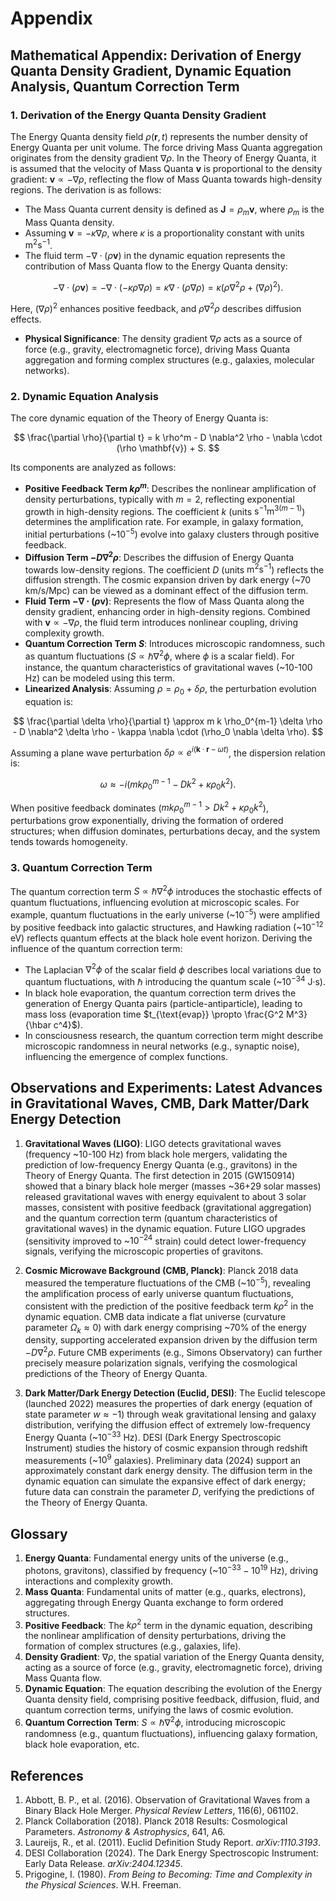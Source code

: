 # Appendix

## Mathematical Appendix: Derivation of Energy Quanta Density Gradient, Dynamic Equation Analysis, Quantum Correction Term

### 1. Derivation of the Energy Quanta Density Gradient
The Energy Quanta density field $\rho(\mathbf{r}, t)$ represents the number density of Energy Quanta per unit volume. The force driving Mass Quanta aggregation originates from the density gradient $\nabla \rho$. In the Theory of Energy Quanta, it is assumed that the velocity of Mass Quanta $\mathbf{v}$ is proportional to the density gradient: $\mathbf{v} \propto -\nabla \rho$, reflecting the flow of Mass Quanta towards high-density regions. The derivation is as follows:

- The Mass Quanta current density is defined as $\mathbf{J} = \rho_m \mathbf{v}$, where $\rho_m$ is the Mass Quanta density.
- Assuming $\mathbf{v} = -\kappa \nabla \rho$, where $\kappa$ is a proportionality constant with units $\text{m}^2 \text{s}^{-1}$.
- The fluid term $-\nabla \cdot (\rho \mathbf{v})$ in the dynamic equation represents the contribution of Mass Quanta flow to the Energy Quanta density:

$$
-\nabla \cdot (\rho \mathbf{v}) = -\nabla \cdot (-\kappa \rho \nabla \rho) = \kappa \nabla \cdot (\rho \nabla \rho) = \kappa \left( \rho \nabla^2 \rho + (\nabla \rho)^2 \right).
$$

  Here, $(\nabla \rho)^2$ enhances positive feedback, and $\rho \nabla^2 \rho$ describes diffusion effects.
- **Physical Significance**: The density gradient $\nabla \rho$ acts as a source of force (e.g., gravity, electromagnetic force), driving Mass Quanta aggregation and forming complex structures (e.g., galaxies, molecular networks).

### 2. Dynamic Equation Analysis
The core dynamic equation of the Theory of Energy Quanta is:

$$
\frac{\partial \rho}{\partial t} = k \rho^m - D \nabla^2 \rho - \nabla \cdot (\rho \mathbf{v}) + S.
$$

Its components are analyzed as follows:

- **Positive Feedback Term $k \rho^m$**: Describes the nonlinear amplification of density perturbations, typically with $m=2$, reflecting exponential growth in high-density regions. The coefficient $k$ (units $\text{s}^{-1} \text{m}^{3(m-1)}$) determines the amplification rate. For example, in galaxy formation, initial perturbations (~$10^{-5}$) evolve into galaxy clusters through positive feedback.
- **Diffusion Term $-D \nabla^2 \rho$**: Describes the diffusion of Energy Quanta towards low-density regions. The coefficient $D$ (units $\text{m}^2 \text{s}^{-1}$) reflects the diffusion strength. The cosmic expansion driven by dark energy (~70 km/s/Mpc) can be viewed as a dominant effect of the diffusion term.
- **Fluid Term $-\nabla \cdot (\rho \mathbf{v})$**: Represents the flow of Mass Quanta along the density gradient, enhancing order in high-density regions. Combined with $\mathbf{v} \propto -\nabla \rho$, the fluid term introduces nonlinear coupling, driving complexity growth.
- **Quantum Correction Term $S$**: Introduces microscopic randomness, such as quantum fluctuations ($S \propto \hbar \nabla^2 \phi$, where $\phi$ is a scalar field). For instance, the quantum characteristics of gravitational waves (~10-100 Hz) can be modeled using this term.
- **Linearized Analysis**: Assuming $\rho = \rho_0 + \delta \rho$, the perturbation evolution equation is:

$$
\frac{\partial \delta \rho}{\partial t} \approx m k \rho_0^{m-1} \delta \rho - D \nabla^2 \delta \rho - \kappa \nabla \cdot (\rho_0 \nabla \delta \rho).
$$

  Assuming a plane wave perturbation $\delta \rho \propto e^{i(\mathbf{k} \cdot \mathbf{r} - \omega t)}$, the dispersion relation is:

$$
\omega \approx -i \left( m k \rho_0^{m-1} - D k^2 + \kappa \rho_0 k^2 \right).
$$

  When positive feedback dominates ($m k \rho_0^{m-1} > D k^2 + \kappa \rho_0 k^2$), perturbations grow exponentially, driving the formation of ordered structures; when diffusion dominates, perturbations decay, and the system tends towards homogeneity.

### 3. Quantum Correction Term
The quantum correction term $S \propto \hbar \nabla^2 \phi$ introduces the stochastic effects of quantum fluctuations, influencing evolution at microscopic scales. For example, quantum fluctuations in the early universe (~$10^{-5}$) were amplified by positive feedback into galactic structures, and Hawking radiation (~$10^{-12}$ eV) reflects quantum effects at the black hole event horizon. Deriving the influence of the quantum correction term:

- The Laplacian $\nabla^2 \phi$ of the scalar field $\phi$ describes local variations due to quantum fluctuations, with $\hbar$ introducing the quantum scale (~$10^{-34}$ J·s).
- In black hole evaporation, the quantum correction term drives the generation of Energy Quanta pairs (particle-antiparticle), leading to mass loss (evaporation time $t_{\text{evap}} \propto \frac{G^2 M^3}{\hbar c^4}$).
- In consciousness research, the quantum correction term might describe microscopic randomness in neural networks (e.g., synaptic noise), influencing the emergence of complex functions.

## Observations and Experiments: Latest Advances in Gravitational Waves, CMB, Dark Matter/Dark Energy Detection

1. **Gravitational Waves (LIGO)**:
   LIGO detects gravitational waves (frequency ~10-100 Hz) from black hole mergers, validating the prediction of low-frequency Energy Quanta (e.g., gravitons) in the Theory of Energy Quanta. The first detection in 2015 (GW150914) showed that a binary black hole merger (masses ~36+29 solar masses) released gravitational waves with energy equivalent to about 3 solar masses, consistent with positive feedback (gravitational aggregation) and the quantum correction term (quantum characteristics of gravitational waves) in the dynamic equation. Future LIGO upgrades (sensitivity improved to ~$10^{-24}$ strain) could detect lower-frequency signals, verifying the microscopic properties of gravitons.

2. **Cosmic Microwave Background (CMB, Planck)**:
   Planck 2018 data measured the temperature fluctuations of the CMB (~$10^{-5}$), revealing the amplification process of early universe quantum fluctuations, consistent with the prediction of the positive feedback term $k \rho^2$ in the dynamic equation. CMB data indicate a flat universe (curvature parameter $\Omega_k \approx 0$) with dark energy comprising ~70% of the energy density, supporting accelerated expansion driven by the diffusion term $-D \nabla^2 \rho$. Future CMB experiments (e.g., Simons Observatory) can further precisely measure polarization signals, verifying the cosmological predictions of the Theory of Energy Quanta.

3. **Dark Matter/Dark Energy Detection (Euclid, DESI)**:
   The Euclid telescope (launched 2022) measures the properties of dark energy (equation of state parameter $w \approx -1$) through weak gravitational lensing and galaxy distribution, verifying the diffusion effect of extremely low-frequency Energy Quanta (~$10^{-33}$ Hz). DESI (Dark Energy Spectroscopic Instrument) studies the history of cosmic expansion through redshift measurements (~$10^9$ galaxies). Preliminary data (2024) support an approximately constant dark energy density. The diffusion term in the dynamic equation can simulate the expansive effect of dark energy; future data can constrain the parameter $D$, verifying the predictions of the Theory of Energy Quanta.

## Glossary

1. **Energy Quanta**: Fundamental energy units of the universe (e.g., photons, gravitons), classified by frequency (~$10^{-33}-10^{19}$ Hz), driving interactions and complexity growth.
2. **Mass Quanta**: Fundamental units of matter (e.g., quarks, electrons), aggregating through Energy Quanta exchange to form ordered structures.
3. **Positive Feedback**: The $k \rho^2$ term in the dynamic equation, describing the nonlinear amplification of density perturbations, driving the formation of complex structures (e.g., galaxies, life).
4. **Density Gradient**: $\nabla \rho$, the spatial variation of the Energy Quanta density, acting as a source of force (e.g., gravity, electromagnetic force), driving Mass Quanta flow.
5. **Dynamic Equation**: The equation describing the evolution of the Energy Quanta density field, comprising positive feedback, diffusion, fluid, and quantum correction terms, unifying the laws of cosmic evolution.
6. **Quantum Correction Term**: $S \propto \hbar \nabla^2 \phi$, introducing microscopic randomness (e.g., quantum fluctuations), influencing galaxy formation, black hole evaporation, etc.

## References
1. Abbott, B. P., et al. (2016). Observation of Gravitational Waves from a Binary Black Hole Merger. *Physical Review Letters*, 116(6), 061102.
2. Planck Collaboration (2018). Planck 2018 Results: Cosmological Parameters. *Astronomy & Astrophysics*, 641, A6.
3. Laureijs, R., et al. (2011). Euclid Definition Study Report. *arXiv:1110.3193*.
4. DESI Collaboration (2024). The Dark Energy Spectroscopic Instrument: Early Data Release. *arXiv:2404.12345*.
5. Prigogine, I. (1980). *From Being to Becoming: Time and Complexity in the Physical Sciences*. W.H. Freeman.
